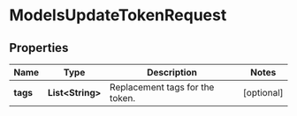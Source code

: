 

# ModelsUpdateTokenRequest


## Properties

| Name | Type | Description | Notes |
|------------ | ------------- | ------------- | -------------|
|**tags** | **List&lt;String&gt;** | Replacement tags for the token. |  [optional] |



